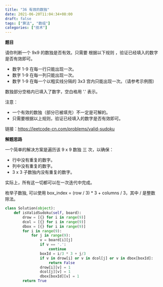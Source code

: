 ```yaml
---
title: "36 有效的数独"
date: 2021-06-20T11:04:34+08:00
draft: false
tags: ["算法", "数组"]
categories: ["技术"]
---
```

**题目**

请你判断一个 9x9 的数独是否有效。只需要 根据以下规则 ，验证已经填入的数字是否有效即可。

* 数字 1-9 在每一行只能出现一次。
* 数字 1-9 在每一列只能出现一次。
* 数字 1-9 在每一个以粗实线分隔的 3x3 宫内只能出现一次。（请参考示例图）

数独部分空格内已填入了数字，空白格用 '.' 表示。

注意：

* 一个有效的数独（部分已被填充）不一定是可解的。
* 只需要根据以上规则，验证已经填入的数字是否有效即可。

链接：https://leetcode-cn.com/problems/valid-sudoku

**解题思路**

一个简单的解决方案是遍历该 9 x 9 数独 三 次，以确保：

* 行中没有重复的数字。
* 列中没有重复的数字。
* 3 x 3 子数独内没有重复的数字。

实际上，所有这一切都可以在一次迭代中完成。

枚举子数独, 可以使用 box_index = (row / 3) * 3 + columns / 3，其中 / 是整数除法。

```python
class Solution(object):
    def isValidSudoku(self, board):
        drow = [{} for i in range(9)]
        dcol = [{} for i in range(9)]
        dbox = [{} for i in range(9)]
        for i in range(9):
            for j in range(9):
                v = board[i][j]
                if v == '.':
                    continue
                boxId = i/3 * 3 + j/3
                if v in drow[i] or v in dcol[j] or v in dbox[boxId]:
                    return False
                drow[i][v] = 1
                dcol[j][v] = 1
                dbox[boxId][v] = 1
        return True
```